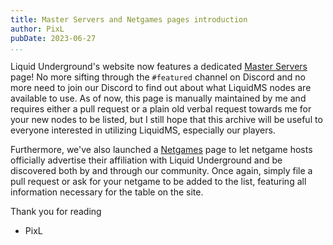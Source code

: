 ```yaml
---
title: Master Servers and Netgames pages introduction
author: PixL
pubDate: 2023-06-27
...
```


Liquid Underground's website now features a dedicated [Master Servers]
page! No more sifting through the `#featured` channel on Discord and no more
need to join our Discord to find out about what LiquidMS nodes are available to use.
As of now, this page is manually maintained by me and requires either a
pull request or a plain old verbal request towards me for your new nodes to
be listed, but I still hope that this archive will be useful to everyone
interested in utilizing LiquidMS, especially our players.

Furthermore, we've also launched a [Netgames] page to let netgame hosts
officially advertise their affiliation with Liquid Underground and be
discovered both by and through our community. Once again, simply file a
pull request or ask for your netgame to be added to the list, featuring all
information necessary for the table on the site.

Thank you for reading  
- PixL

[Master Servers]: <https://liquidunderground.github.io/masterservers.html>
[Netgames]: <https://liquidunderground.github.io/netgames.html>
